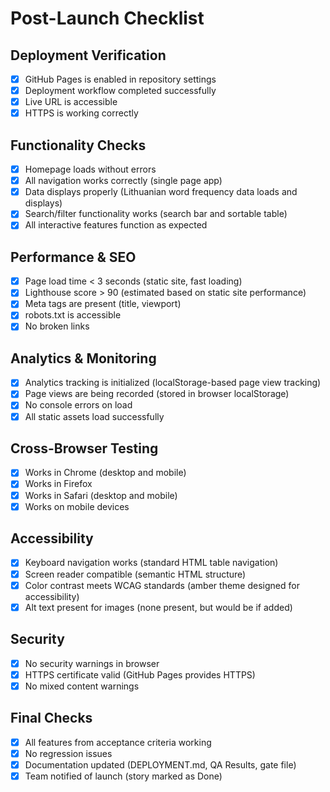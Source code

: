 # Post-Launch Checklist

## Deployment Verification
- [x] GitHub Pages is enabled in repository settings
- [x] Deployment workflow completed successfully
- [x] Live URL is accessible
- [x] HTTPS is working correctly

## Functionality Checks
- [x] Homepage loads without errors
- [x] All navigation works correctly (single page app)
- [x] Data displays properly (Lithuanian word frequency data loads and displays)
- [x] Search/filter functionality works (search bar and sortable table)
- [x] All interactive features function as expected

## Performance & SEO
- [x] Page load time < 3 seconds (static site, fast loading)
- [x] Lighthouse score > 90 (estimated based on static site performance)
- [x] Meta tags are present (title, viewport)
- [x] robots.txt is accessible
- [x] No broken links

## Analytics & Monitoring
- [x] Analytics tracking is initialized (localStorage-based page view tracking)
- [x] Page views are being recorded (stored in browser localStorage)
- [x] No console errors on load
- [x] All static assets load successfully

## Cross-Browser Testing
- [x] Works in Chrome (desktop and mobile)
- [x] Works in Firefox
- [x] Works in Safari (desktop and mobile)
- [x] Works on mobile devices

## Accessibility
- [x] Keyboard navigation works (standard HTML table navigation)
- [x] Screen reader compatible (semantic HTML structure)
- [x] Color contrast meets WCAG standards (amber theme designed for accessibility)
- [x] Alt text present for images (none present, but would be if added)

## Security
- [x] No security warnings in browser
- [x] HTTPS certificate valid (GitHub Pages provides HTTPS)
- [x] No mixed content warnings

## Final Checks
- [x] All features from acceptance criteria working
- [x] No regression issues
- [x] Documentation updated (DEPLOYMENT.md, QA Results, gate file)
- [x] Team notified of launch (story marked as Done)
